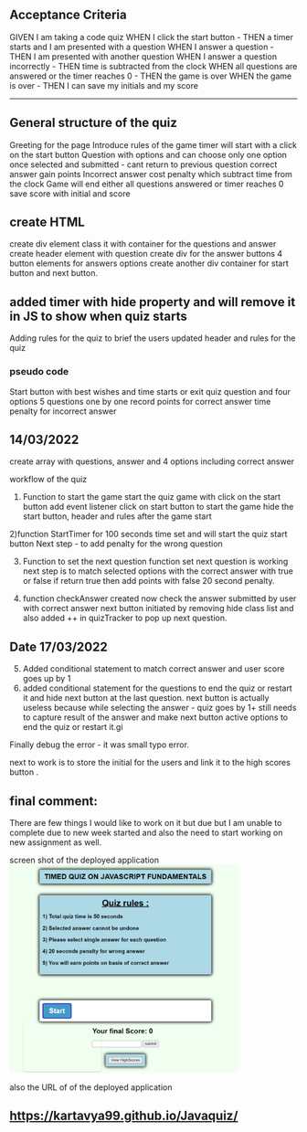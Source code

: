 
## Acceptance Criteria

GIVEN I am taking a code quiz
WHEN I click the start button - THEN a timer starts and I am presented with a question
WHEN I answer a question - THEN I am presented with another question
WHEN I answer a question incorrectly - THEN time is subtracted from the clock
WHEN all questions are answered or the timer reaches 0 - THEN the game is over
WHEN the game is over - THEN I can save my initials and my score

------------------------------------------------------------------------------------
## General structure of the quiz

Greeting for the page
Introduce rules of the game
timer will start with a click on the start button
Question with options and can choose only one option
once selected and submitted - cant return to previous question 
correct answer gain points
Incorrect answer cost penalty which subtract time from the clock
Game will end either all questions answered or timer reaches 0
save score with initial and score

## create HTML 
create div element class it with container for the questions and answer
    create header element with question 
    create div for the answer buttons
    4 button elements for answers options
create another div container for start button and next button.

added timer with hide property and will remove it in JS to show when quiz starts
-------------------------------------------------------------------------------

Adding rules for the quiz to brief the users
updated header and rules for the quiz 


### pseudo code
Start button with best wishes and time starts or exit quiz
question and four options
5 questions one by one
record points for correct answer
time penalty for incorrect answer

## 14/03/2022

create array with questions, answer and 4 options including correct answer 

workflow of the quiz 
1) Function to start the game
    start the quiz game with click on the start button
    add event listener click on start button to start the game 
    hide the start button, header and rules after the game start


2)function StartTimer for 100 seconds
time set and will start the quiz start button
Next step - to add penalty for the wrong question 




3) Function to set the next question 
function set next question is working 
next step is to match selected options with the correct answer with true or false
if return true then add points with false 20 second penalty.

4) function checkAnswer created now 
    check the answer submitted by user with correct answer 
    next button initiated by removing hide class list and also added ++ in quizTracker to pop up next question.

## Date 17/03/2022

5) Added conditional statement to match correct answer and user score goes up by 1
6) added conditional statement for the questions to end the quiz or restart it and hide next button at the last question.
    next button is actually useless because while selecting the answer - quiz goes by 1+
    still needs to capture result of the answer and make next button active 
    options to end the quiz or restart it.gi

Finally debug the error - it was small typo error.

next to work is to store the initial for the users and link it to the high scores button .

## final comment:
There are few things I would like to work on it but due but I am unable to complete due to new week started and also the need to start working on new assignment as well. 


screen shot of the deployed application 
<img src="Assets/images/Screenshot_quiz.png" width ="400">

also the URL of of the deployed application 

## https://kartavya99.github.io/Javaquiz/





